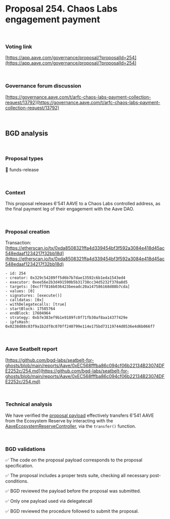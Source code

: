 # Proposal 254. Chaos Labs engagement payment

<br>

### Voting link
[https://app.aave.com/governance/proposal/?proposalId=254](https://app.aave.com/governance/proposal/?proposalId=254)

<br>

### Governance forum discussion
[https://governance.aave.com/t/arfc-chaos-labs-payment-collection-request/13792](https://governance.aave.com/t/arfc-chaos-labs-payment-collection-request/13792)

<br>

## BGD analysis

<br>

### Proposal types

:money_with_wings: funds-release

<br>

### Context

This proposal releases 6'541 AAVE to a Chaos Labs controlled address, as the final payment leg of their engagement with the Aave DAO.

<br>

### Proposal creation
Transaction: [https://etherscan.io/tx/0xda8508321ffa4d339454bf3f592a3084e418d45ac548edaaf1234217f32bb18d](https://etherscan.io/tx/0xda8508321ffa4d339454bf3f592a3084e418d45ac548edaaf1234217f32bb18d)

```
- id: 254
- creator: 0x329c54289ff5d6b7b7dae13592c6b1eda1543ed4
- executor: 0xee56e2b3d491590b5b31738cc34d5232f378a8d5
- targets: [0xcfff816b036423beeadc20a147586168d88b7cda]
- values: [0]
- signatures: [execute()]
- calldatas: [0x]
- withDelegatecalls: [true]
- startBlock: 17585764
- endBlock: 17604964
- strategy: 0xb7e383ef9b1e9189fc0f71fb30af8aa14377429e
- ipfsHash: 0x0238d88c03f9a1b2df8c070ff240799e114e175bd73119744d0536e4d6b066f7
```

<br>

### Aave Seatbelt report

[https://github.com/bgd-labs/seatbelt-for-ghosts/blob/main/reports/Aave/0xEC568fffba86c094cf06b22134B23074DFE2252c/254.md](https://github.com/bgd-labs/seatbelt-for-ghosts/blob/main/reports/Aave/0xEC568fffba86c094cf06b22134B23074DFE2252c/254.md)


<br>

### Technical analysis

We have verified the [proposal payload](https://etherscan.io/address/0xcfff816b036423beeadc20a147586168d88b7cda#code#F1#L14) effectively transfers 6'541 AAVE from the Ecosystem Reserve by interacting with the [AaveEcosystemReserveController](https://etherscan.io/address/0x3d569673dAa0575c936c7c67c4E6AedA69CC630C#code), via the `transfer()` function.

<br>

### BGD validations

:white_check_mark: The code on the proposal payload corresponds to the proposal specification.

:white_check_mark: The proposal includes a proper tests suite, checking all necessary post-conditions.

:white_check_mark: BGD reviewed the payload before the proposal was submitted.

:white_check_mark: Only one payload used via delegatecall

:white_check_mark: BGD reviewed the procedure followed to submit the proposal.
